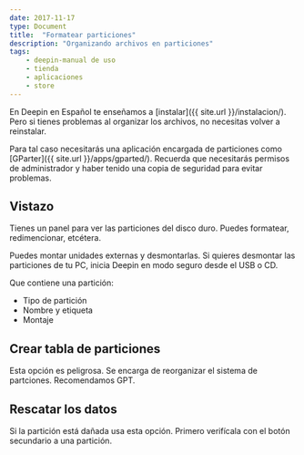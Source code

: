 ```yaml
---
date: 2017-11-17
type: Document
title:  "Formatear particiones"
description: "Organizando archivos en particiones"
tags:
    - deepin-manual de uso
    - tienda
    - aplicaciones
    - store
---
```


En Deepin en Español te enseñamos a [instalar]({{ site.url }}/instalacion/). Pero si tienes problemas al organizar los archivos, no necesitas volver a reinstalar.

Para tal caso necesitarás una aplicación encargada de particiones como [GParter]({{ site.url }}/apps/gparted/). Recuerda que necesitarás permisos de administrador y haber tenido una copia de seguridad para evitar problemas.

## Vistazo

Tienes un panel para ver las particiones del disco duro. Puedes formatear, redimencionar, etcétera.

Puedes montar unidades externas y desmontarlas. Si quieres desmontar las particiones de tu PC, inicia Deepin en modo seguro desde el USB o CD.

Que contiene una partición:
* Tipo de partición
* Nombre y etiqueta
* Montaje

## Crear tabla de particiones

Esta opción es peligrosa. Se encarga de reorganizar el sistema de partciones. Recomendamos GPT.

## Rescatar los datos

Si la partición está dañada usa esta opción. Primero verifícala con el botón secundario a una partición.
